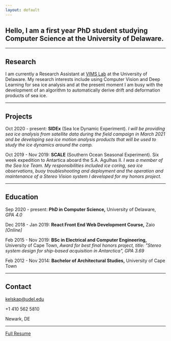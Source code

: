 ```yaml
---
layout: default
---
```


## **Hello**, I am a first year PhD student studying Computer Science at the University of Delaware.

* * *

## Research
I am currently a Research Assistant at [VIMS Lab](http://vims.cis.udel.edu/) at the University of Delaware. My research interests include using Computer Vision and Deep Learning for sea ice analysis and at the present moment I am busy with the development of an algorithm to automatically derive drift and deformation products of sea ice.

* * *


## Projects

Oct 2020 - present: 
**SIDEx** (Sea Ice Dynamic Experiment). _I will be providing sea ice analysis from satellite data during the field campaign in March 2021 and be developing sea ice motion analysis products that will be used to study the ice dynamics around the camp._

Oct 2019 - Nov 2019: 
**SCALE** (Southern Ocean Seasonal Experiment). Six week expedition to Antartica aboard the S.A. Agulhas II. _I was a member of the Sea Ice Team. My responsibilities included ice coring, sea ice observations, buoy troubleshooting and deployment and the operation and maintenance of a Stereo Vision system I developed for my honors project._

* * *

## Education

Sep 2020 - present: 
**PhD in Computer Science,** University of Delaware, _GPA 4.0_

Dec 2018 - Jan 2019:
**React Front End Web Development Course,** Zaio _[Online]_          

Feb 2015 - Nov 2019: 
**BSc in Electrical and Computer Engineering,** University of Cape Town, _Award for best final honors project, title: "Stereo system design for ship-based acquisition in Antarctica", GPA 3.69_
           
Feb 2012 - Nov 2014:
**Bachelor of Architectural Studies,** University of Cape Town

* * *

## Contact

kelskap@udel.edu

+1 410 562 5810

Newark, DE


* * *

[Full Resume](./Resume.pdf)

